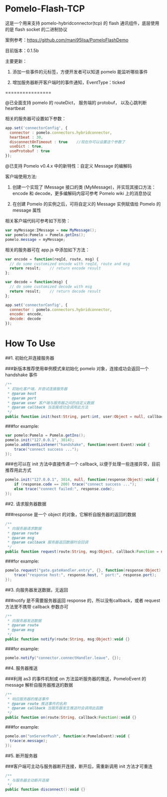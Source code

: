 Pomelo-Flash-TCP
================

这是一个用来支持 pomelo-hybridconnector(tcp) 的 flash 通讯组件，底层使用的是 flash socket 的二进制协议

案例参考：https://github.com/mani95lisa/PomeloFlashDemo

目前版本：0.1.5b

主要更新：

1. 添加一些事件的元标签，方便开发者可以知道 pomelo 能监听哪些事件

2. 增加服务器断开客户端时的事件通知，EventType：ticked

================

@已全面支持 pomelo 的 routeDict， 服务端的 protobuf， 以及心跳判断 heartbeat

相关的服务器可设置如下参数：
```javascript
app.set('connectorConfig', {
  connector : pomelo.connectors.hybridconnector,
  heartbeat : 30,
  disconnectOnTimeout : true    //现在你可以设置这个参数了
  useDict : true,
  useProtobuf : true
});
```
  
@已支持 Pomelo v0.4.x 中的新特性：自定义 Message 的编解码

客户端使用方法:

1. 创建一个实现了 IMessage 接口的类 (MyMessage)，并实现其接口方法：encode 和 decode，更多编解码内容可参考 Pomelo wiki 上的消息协议

2. 在创建 Pomelo 的实例之后，可将自定义的 Message 实例赋值给 Pomelo 的 message 属性

相关客户端代码可参考如下形势：
```actionscript
var myMessage:IMessage = new MyMessage();
var pomelo:Pomelo = Pomelo.getIns();
pomelo.message = myMessage;
```


相关的服务器可在 app.js 中添加如下方法：
```javascript
var encode = function(reqId, route, msg) {
  // do some customized encode with reqId, route and msg
  return result;	// return encode result
};

var decode = function(msg) {
  // do some customized decode with msg
  return result;	// return decode result
};

app.set('connectorConfig', {
  connector : pomelo.connectors.hybridconnector,
  encode: encode,
  decode: decode
});
```


How To Use
================

##1. 初始化并连接服务器

###新版本推荐使用单例模式来初始化 pomelo 对象，连接成功会返回一个 handshake 事件
```actionscript
/**
 * 初始化客户端，并尝试连接服务器
 * @param host
 * @param port
 * @param user 客户端与服务器之间的自定义数据
 * @param callback 当连接成功会调用此方法
 */
public function init(host:String, port:int, user:Object = null, callback:Function = null):void {}
```

###for example:
```actionscript
var pomelo:Pomelo = Pomelo.getIns();
pomelo.init("127.0.0.1", 3014);
pomelo.addEventListener("handshake", function(event:Event):void {
    trace("connect success ...");
});
```

###也可以在 init 方法中直接传递一个 callback, 以便于处理一些连接异常，目前推荐用此方式
```actionscript
pomelo.init("127.0.0.1", 3014, null, function(response:Object):void {
    if (response.code == 200) trace("connect success ...");
    else trace("connect failed:", response.code);
});
```


##2. 请求服务器数据

###response 是一个 object 的对象，它解析自服务器的返回的数据
```actionscript
/**
 * 向服务器请求数据
 * @param route
 * @param msg
 * @param callback 服务器返回数据时会回调
 */
public function request(route:String, msg:Object, callback:Function = null):void {}
```

###for example:
```actionscript
pomelo.request("gate.gateHandler.entry", {}, function(response:Object):void {
    trace("response host:", response.host, " port:", response.port);
});
```


##3. 向服务器发送数据，无返回

###notify 是不需要服务器返回 response 的，所以没有callback，或者 request 方法里不携带 callback 参数亦可
```actionscript
/**
 * 向服务器发送数据
 * @param route
 * @param msg
 */
public function notify(route:String, msg:Object):void {}
```

###for example:
```actionscript
pomelo.notify("connector.connectHandler.leave", {});
```


##4. 服务器推送

###利用 as3 的事件机制或 on 方法监听服务器的推送，PomeloEvent 的 message 解析自服务器推送的数据
```actionscript
/**
 * 响应服务器的推送事件
 * @param route 推送事件的名称
 * @param callback 当服务器发生推送时会调用此函数
 */
public function on(route:String, callback:Function):void {}
```

###for example:
```actionscript
pomelo.on("onServerPush", function(e:PomeloEvent):void {
  trace(e.message);
});
```

##5. 断开服务器

###客户端可主动与服务器断开连接，断开后，需重新调用 init 方法才可重连
```actionscript
/**
 * 与服务器主动断开连接
 */
public function disconnect():void {}
```
